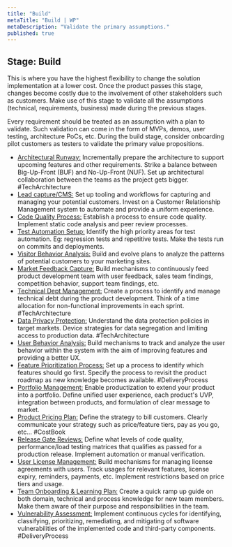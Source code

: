 ```yaml
---
title: "Build"
metaTitle: "Build | WP"
metaDescription: "Validate the primary assumptions."
published: true
---
```


## Stage: Build

This is where you have the highest flexibility to change the solution implementation at a lower cost. Once the product passes this stage, changes become costly due to the involvement of other stakeholders such as customers. Make use of this stage to validate all the assumptions (technical, requirements, business) made during the previous stages.

Every requirement should be treated as an assumption with a plan to validate. Such validation can come in the form of MVPs, demos, user testing, architecture PoCs, etc. During the build stage, consider onboarding pilot customers as testers to validate the primary value propositions.

- [Architectural Runway:](./5-build/01-architectural-runway.md) Incrementally prepare the architecture to support upcoming features and other requirements. Strike a balance between Big-Up-Front (BUF) and No-Up-Front (NUF). Set up architectural collaboration between the teams as the project gets bigger. #TechArchitecture
- [Lead capture/CMS:](./5-build/02-lead-capture-cms.md) Set up tooling and workflows for capturing and managing your potential customers. Invest on a Customer Relationship Management system to automate and provide a uniform experience.
- [Code Quality Process:](./5-build/03-code-quality-process.md) Establish a process to ensure code quality. Implement static code analysis and peer review processes.
- [Test Automation Setup:](./5-build/04-test-automation-setup.md) Identify the high priority areas for test automation. Eg: regression tests and repetitive tests. Make the tests run on commits and deployments.
- [Visitor Behavior Analysis:](./5-build/05-visitor-behavior-analysis.md) Build and evolve plans to analyze the patterns of potential customers to your marketing sites.
- [Market Feedback Capture:](./5-build/06-market-feedback-capture.md) Build mechanisms to continuously feed product development team with user feedback, sales team findings, competition behavior, support team findings, etc.
- [Technical Dept Management:](./5-build/07-technical-debt-mgt.md) Create a process to identify and manage technical debt during the product development. Think of a time allocation for non-functional improvements in each sprint. #TechArchitecture
- [Data Privacy Protection:](./5-build/08-data-privacy-protection.md) Understand the data protection policies in target markets. Device strategies for data segregation and limiting access to production data. #TechArchitecture
- [User Behavior Analysis:](./5-build/09-user-behavior-analysis.md) Build mechanisms to track and analyze the user behavior within the system with the aim of improving features and providing a better UX.
- [Feature Prioritization Process:](./5-build/10-feature-prioritization-process.md) Set up a process to identify which features should go first. Specify the process to revisit the product roadmap as new knowledge becomes available. #DeliveryProcess
- [Portfolio Management:](./5-build/11-portfolio-management.md) Enable productization to extend your product into a portfolio. Define unified user experience, each product's UVP, integration between products, and formulation of clear message to market.
- [Product Pricing Plan:](./5-build/12-product-pricing-plan.md) Define the strategy to bill customers. Clearly communicate your strategy such as price/feature tiers, pay as you go, etc... #CostBook
- [Release Gate Reviews:](./5-build/13-release-gate-reviews.md) Define what levels of code quality, performance/load testing matrices that qualifies as passed for a production release. Implement automation or manual verification.
- [User License Management:](./5-build/14-user-license-management.md) Build mechanisms for managing license agreements with users. Track usages for relevant features, license expiry, reminders, payments, etc. Implement restrictions based on price tiers and usage.
- [Team Onboarding & Learning Plan:](./5-build/15-team-on-boarding-learning-plan.md) Create a quick ramp up guide on both domain, technical and process knowledge for new team members. Make them aware of their purpose and responsibilities in the team.
- [Vulnerability Assessment:](./5-build/16-vulnerability-assessment.md) Implement continuous cycles for identifying, classifying, prioritizing, remediating, and mitigating of software vulnerabilities of the implemented code and third-party components. #DeliveryProcess
